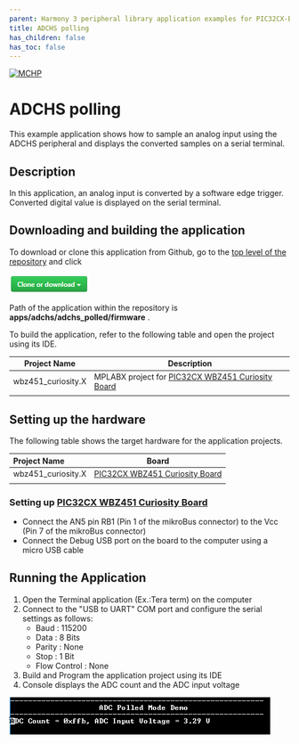 ```yaml
---
parent: Harmony 3 peripheral library application examples for PIC32CX-BZ2 and WBZ451 family
title: ADCHS polling
has_children: false
has_toc: false
---
```


[![MCHP](https://www.microchip.com/ResourcePackages/Microchip/assets/dist/images/logo.png)](https://www.microchip.com)

# ADCHS polling

This example application shows how to sample an analog input using the ADCHS peripheral and displays the converted samples on a serial terminal.

## Description

In this application, an analog input is converted by a software edge trigger. Converted digital value is displayed on the serial terminal.

## Downloading and building the application

To download or clone this application from Github, go to the [top level of the repository](https://github.com/Microchip-MPLAB-Harmony/csp_apps_pic32cxbz2_wbz45) and click

![clone](../../../docs/images/clone.png)

Path of the application within the repository is **apps/adchs/adchs_polled/firmware** .

To build the application, refer to the following table and open the project using its IDE.

| Project Name      | Description                                    |
| ----------------- | ---------------------------------------------- |
| wbz451_curiosity.X | MPLABX project for [PIC32CX WBZ451 Curiosity Board](https://www.microchip.com/en-us/development-tool/EA71C53A) |
|||

## Setting up the hardware

The following table shows the target hardware for the application projects.

| Project Name| Board|
|:---------|:---------:|
| wbz451_curiosity.X | [PIC32CX WBZ451 Curiosity Board](https://www.microchip.com/en-us/development-tool/EA71C53A) |
|||

### Setting up [PIC32CX WBZ451 Curiosity Board](https://www.microchip.com/en-us/development-tool/EA71C53A)

- Connect the AN5 pin RB1 (Pin 1 of the mikroBus connector) to the Vcc (Pin 7 of the mikroBus connector)
- Connect the Debug USB port on the board to the computer using a micro USB cable

## Running the Application

1. Open the Terminal application (Ex.:Tera term) on the computer
2. Connect to the "USB to UART" COM port and configure the serial settings as follows:
    - Baud : 115200
    - Data : 8 Bits
    - Parity : None
    - Stop : 1 Bit
    - Flow Control : None
3. Build and Program the application project using its IDE
4. Console displays the ADC count and the ADC input voltage

![output](images/output_adchs_polled.png)